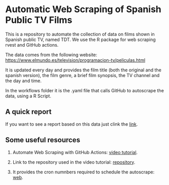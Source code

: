 # Automatic Web Scraping of Spanish Public TV Films
This is a repository to automate the collection of data on films shown in Spanish public TV, named TDT. We use the R package for web scraping rvest and GitHub actions.

The data comes from the following website: https://www.elmundo.es/television/programacion-tv/peliculas.html

It is updated every day and provides the film title (both the original and the spanish version), the film genre, a brief film synopsis, the TV channel and the day and time.

In the workflows folder it is the .yaml file that calls GitHub to autoscrape the data, using a R Script.

## A quick report

If you want to see a report based on this data just clink the [link](https://rpubs.com/GuilleDiaz7/956062).

## Some useful resources

1. Automate Web Scraping with GitHub Actions: [video tutorial](https://www.youtube.com/watch?v=N3NrWMxeeJQ).

2. Link to the repository used in the video tutorial: [repository](https://github.com/amrrs/scrape-automation).

3. It provides the cron numnbers required to schedule the autoscrape: [web](https://crontab.guru/).

